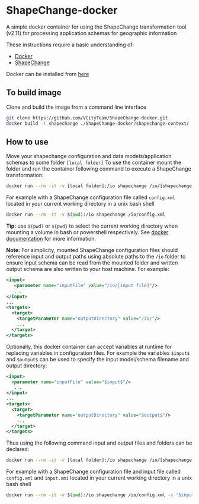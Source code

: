 # ShapeChange-docker
A simple docker container for using the ShapeChange transformation tool (v2.11) for processing application schemas for geographic information

These instructions require a basic understanding of:
- [Docker](https://docs.docker.com/get-started/overview/)
- [ShapeChange](https://shapechange.net/)

Docker can be installed from [here](https://docs.docker.com/get-docker/)
## To build image
Clone and build the image from a command line interface
```bash
git clone https://github.com/VCityTeam/ShapeChange-docker.git
docker build -t shapechange ./ShapeChange-docker/shapechange-context/
```
## How to use
Move your shapechange configuration and data models/application schemas to some folder `[local folder]`
To use the container mount the folder and run the container following command to execute a ShapeChange transformation:
```bash
docker run --rm -it -v [local folder]:/io shapechange /io/[shapechange configuration file]
```
For example with a ShapeChange configuration file called `config.xml` located in your current working directory in a unix bash shell 
```bash
docker run --rm -it -v $(pwd):/io shapechange /io/config.xml
```

**Tip:** use `$(pwd)` or `${pwd}` to select the current working directory when mounting a volume in bash or powershell respectively. See [docker documentation](https://docs.docker.com/engine/reference/commandline/run/#mount-volume--v---read-only) for more information.

**Note:** For simplicity, mounted ShapeChange configuration files should reference input and output paths using absolute paths to the `/io` folder to ensure input schema can be read from the mounted folder and written output schema are also written to your host machine. For example:
```xml
<input>
   <parameter name="inputFile" value="/io/[input file]"/>
   ...
</input>
...
<targets>
  <target>
    <targetParameter name="outputDirectory" value="/io/"/>
    ...
  </target>
</targets>
```

Optionally, this docker container can accept variables at runtime for replacing variables in configuration files. For example the variables `$input$` and `$output$` can be used to specify the input model/schema filename and output directory:
```xml
<input>
  <parameter name="inputFile" value="$input$"/>
   ...
</input>
...
<targets>
  <target>
    <targetParameter name="outputDirectory" value="$output$"/>
    ...
  </target>
</targets>
```
Thus using the following command input and output files and folders can be declared:
```bash
docker run --rm -it -v [local folder]:/io shapechange /io/[shapechange configuration file] -x '$input$' '/io/[input file]' -x '$output$' '/io/'
```
For example with a ShapeChange configuration file and input file called `config.xml` and `input.xmi` located in your current working directory in a unix bash shell 
```bash
docker run --rm -it -v $(pwd):/io shapechange /io/config.xml -x '$input$' '/io/input.xmi' -x '$output$' '/io/'
```
